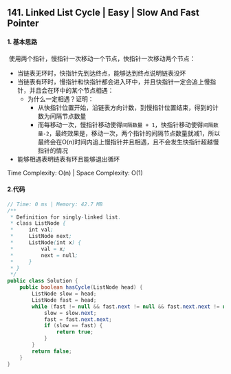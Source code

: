 ## 141. Linked List Cycle | Easy | Slow And Fast Pointer

#### 1. 基本思路

​	使用两个指针，慢指针一次移动一个节点，快指针一次移动两个节点：

* 当链表无环时，快指针先到达终点，能够达到终点说明链表没环
* 当链表有环时，慢指针和快指针都会进入环中，并且快指针一定会追上慢指针，并且会在环中的某个节点相遇：
    * 为什么一定相遇？证明：
        * 从快指针位置开始，沿链表方向计数，到慢指针位置结束，得到的计数为间隔节点数量
        * 而每移动一次，慢指针移动使得`间隔数量 + 1`，快指针移动使得`间隔数量-2`，最终效果是，移动一次，两个指针的间隔节点数量就减1，所以最终会在O(n)时间内追上慢指针并且相遇，且不会发生快指针超越慢指针的情况
* 能够相遇表明链表有环且能够退出循环

Time Complexity: O(n) | Space Complexity: O(1)

#### 2.代码

```java
// Time: 0 ms | Memory: 42.7 MB
/**
 * Definition for singly-linked list.
 * class ListNode {
 *     int val;
 *     ListNode next;
 *     ListNode(int x) {
 *         val = x;
 *         next = null;
 *     }
 * }
 */
public class Solution {
    public boolean hasCycle(ListNode head) {
        ListNode slow = head;
        ListNode fast = head;
        while (fast != null && fast.next != null && fast.next.next != null) {
            slow = slow.next;
            fast = fast.next.next;
            if (slow == fast) {
                return true;
            }
        }
        return false;
    }
}
```

